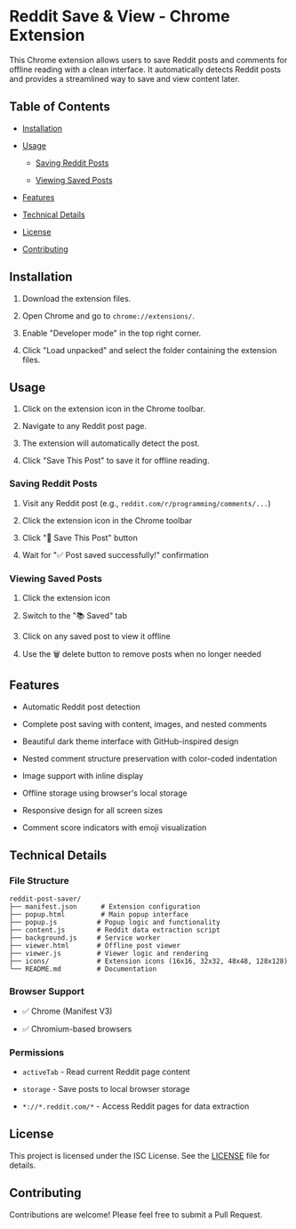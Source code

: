 # Reddit Save & View - Chrome Extension

This Chrome extension allows users to save Reddit posts and comments for offline reading with a clean interface. It automatically detects Reddit posts and provides a streamlined way to save and view content later.

## Table of Contents

- [Installation](#installation)
  
- [Usage](#usage)
  
    - [Saving Reddit Posts](#saving-reddit-posts)
      
    - [Viewing Saved Posts](#viewing-saved-posts)
- [Features](#features)
- [Technical Details](#technical-details)
- [License](#license)
- [Contributing](#contributing)

## Installation

1. Download the extension files.

2. Open Chrome and go to `chrome://extensions/`.
3. Enable "Developer mode" in the top right corner.
4. Click "Load unpacked" and select the folder containing the extension files.

## Usage

1. Click on the extension icon in the Chrome toolbar.

2. Navigate to any Reddit post page.
3. The extension will automatically detect the post.
4. Click "Save This Post" to save it for offline reading.

### Saving Reddit Posts

1. Visit any Reddit post (e.g., `reddit.com/r/programming/comments/...`)

2. Click the extension icon in the Chrome toolbar
3. Click "💾 Save This Post" button
4. Wait for "✅ Post saved successfully!" confirmation

### Viewing Saved Posts

1. Click the extension icon

2. Switch to the "📚 Saved" tab
3. Click on any saved post to view it offline
4. Use the 🗑️ delete button to remove posts when no longer needed

## Features

- Automatic Reddit post detection

- Complete post saving with content, images, and nested comments
- Beautiful dark theme interface with GitHub-inspired design
- Nested comment structure preservation with color-coded indentation
- Image support with inline display
- Offline storage using browser's local storage
- Responsive design for all screen sizes
- Comment score indicators with emoji visualization

## Technical Details

### File Structure

```
reddit-post-saver/
├── manifest.json      # Extension configuration
├── popup.html         # Main popup interface
├── popup.js          # Popup logic and functionality
├── content.js        # Reddit data extraction script
├── background.js     # Service worker
├── viewer.html       # Offline post viewer
├── viewer.js         # Viewer logic and rendering
├── icons/            # Extension icons (16x16, 32x32, 48x48, 128x128)
└── README.md         # Documentation
```

### Browser Support

- ✅ Chrome (Manifest V3)

- ✅ Chromium-based browsers

### Permissions

- `activeTab` - Read current Reddit page content

- `storage` - Save posts to local browser storage
- `*://*.reddit.com/*` - Access Reddit pages for data extraction

## License

This project is licensed under the ISC License. See the [LICENSE](./LICENSE) file for details.

## Contributing

Contributions are welcome! Please feel free to submit a Pull Request.
